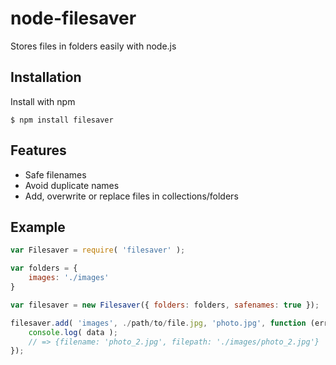 node-filesaver
==============

Stores files in folders easily with node.js


## Installation

Install with npm
```
$ npm install filesaver
```


## Features

- Safe filenames
- Avoid duplicate names
- Add, overwrite or replace files in collections/folders

## Example

```js
var Filesaver = require( 'filesaver' );

var folders = {
	images: './images'
}

var filesaver = new Filesaver({ folders: folders, safenames: true });

filesaver.add( 'images', ./path/to/file.jpg, 'photo.jpg', function (err, data) {
    console.log( data );
    // => {filename: 'photo_2.jpg', filepath: './images/photo_2.jpg'}
});
```

